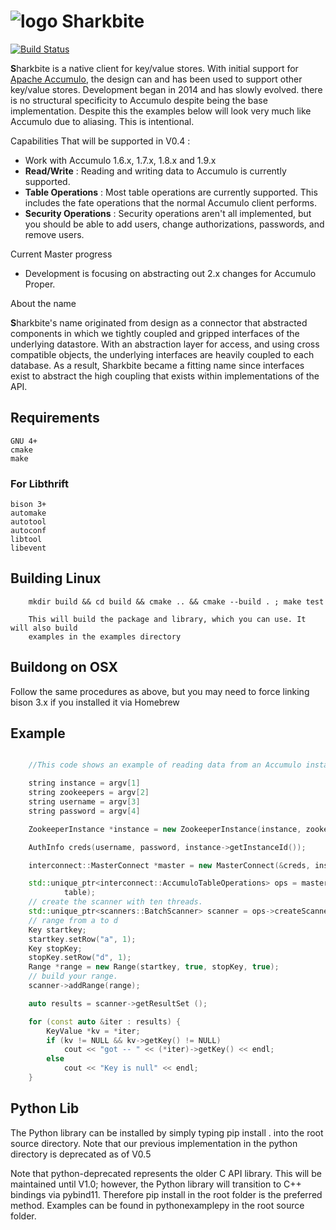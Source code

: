# ![logo](https://www.sharkbite.io/wp-content/uploads/2017/02/sharkbite.jpg) Sharkbite 
[![Build Status](https://travis-ci.org/phrocker/sharkbite.svg?branch=master)](https://travis-ci.org/phrocker/sharkbite)

**S**harkbite is a native client for key/value stores. With 
initial support for [Apache Accumulo][accumulo], the design can and has been used to support other key/value
stores. Development began in 2014 and has  slowly evolved. there is no structural specificity to Accumulo
despite being the base implementation. Despite this the examples below will look very much like Accumulo due to aliasing. This is intentional.

Capabilities That will be supported in V0.4 : 

 * Work with Accumulo 1.6.x, 1.7.x, 1.8.x and 1.9.x
 * **Read/Write** : Reading and writing data to Accumulo is currently supported.
 * **Table Operations** : Most table operations are currently supported. This includes the fate operations that the normal Accumulo client performs.
 * **Security Operations** : Security operations aren't all implemented, but you should be able to add users, change authorizations, passwords, and remove users.
 
Current Master progress 
  * Development is focusing on abstracting out 2.x changes for Accumulo Proper. 

About the name

**S**harkbite's name originated from design as a connector that abstracted components in which we tightly
coupled and gripped interfaces of the underlying datastore. With an abstraction layer for access, and using
cross compatible objects, the underlying interfaces are heavily coupled to each database. As a result, Sharkbite
became a fitting name since interfaces exist to abstract the high coupling that exists within implementations of 
the API.

## Requirements

	GNU 4+
	cmake
	make
	
### For Libthrift
	bison 3+ 
	automake
	autotool
	autoconf
	libtool
	libevent

## Building Linux
```
	mkdir build && cd build && cmake .. && cmake --build . ; make test

	This will build the package and library, which you can use. It will also build
	examples in the examples directory

```

## Buildong on OSX

Follow the same procedures as above, but you may need to force linking bison 3.x
if you installed it via Homebrew

## Example
```C++

    //This code shows an example of reading data from an Accumulo instance.

    string instance = argv[1]
    string zookeepers = argv[2]
    string username = argv[3]
    string password = argv[4]

    ZookeeperInstance *instance = new ZookeeperInstance(instance, zookeepers, 1000);

    AuthInfo creds(username, password, instance->getInstanceId());

    interconnect::MasterConnect *master = new MasterConnect(&creds, instance);

    std::unique_ptr<interconnect::AccumuloTableOperations> ops = master->tableOps(
            table);
    // create the scanner with ten threads.
    std::unique_ptr<scanners::BatchScanner> scanner = ops->createScanner (&auths, 10);
    // range from a to d
    Key startkey;
    startkey.setRow("a", 1);
    Key stopKey;
    stopKey.setRow("d", 1);
    Range *range = new Range(startkey, true, stopKey, true); 
    // build your range.
    scanner->addRange(range);

    auto results = scanner->getResultSet ();

    for (const auto &iter : results) {
        KeyValue *kv = *iter;
        if (kv != NULL && kv->getKey() != NULL)
            cout << "got -- " << (*iter)->getKey() << endl;
        else
            cout << "Key is null" << endl;
    }
```


## Python Lib
The Python library can be installed by simply typing pip install . into the root source directory.
Note that our previous implementation in the python directory is deprecated as of V0.5

Note that python-deprecated represents the older C API library. This will be maintained until V1.0; however,
the Python library will transition to C++ bindings via pybind11. Therefore pip install in the root folder is
the preferred method. Examples can be found in pythonexamplepy in the root source folder.

[accumulo]: https://accumulo.apache.org